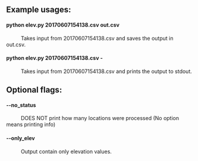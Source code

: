 ## Example usages:
#### python elev.py 20170607154138.csv out.csv
&nbsp;&nbsp;&nbsp;&nbsp;&nbsp;&nbsp;&nbsp;&nbsp;&nbsp;&nbsp;Takes input from 20170607154138.csv and saves the output in out.csv.
#### python elev.py 20170607154138.csv -
&nbsp;&nbsp;&nbsp;&nbsp;&nbsp;&nbsp;&nbsp;&nbsp;&nbsp;&nbsp;Takes input from 20170607154138.csv and prints the output to stdout.

## Optional flags:

#### --no_status
&nbsp;&nbsp;&nbsp;&nbsp;&nbsp;&nbsp;&nbsp;&nbsp;&nbsp;&nbsp;DOES NOT print how many locations were processed (No option means printing info)

#### --only_elev
&nbsp;&nbsp;&nbsp;&nbsp;&nbsp;&nbsp;&nbsp;&nbsp;&nbsp;&nbsp;Output contain only elevation values.